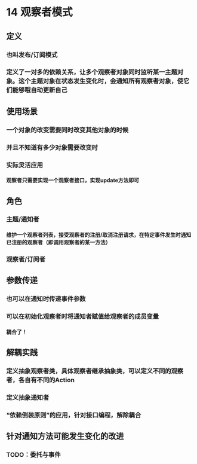 # 14 观察者模式

## 定义

### 也叫发布/订阅模式

### 定义了一对多的依赖关系，让多个观察者对象同时监听某一主题对象。这个主题对象在状态发生变化时，会通知所有观察者对象，使它们能够哦自动更新自己

## 使用场景

### 一个对象的改变需要同时改变其他对象的时候

### 并且不知道有多少对象需要改变时

### 实际灵活应用

#### 观察者只需要实现一个观察者接口，实现update方法即可

## 角色

### 主题/通知者

#### 维护一个观察者列表，接受观察者的注册/取消注册请求，在特定事件发生时通知已注册的观察者（即调用观察者的某一方法）

### 观察者/订阅者

## 参数传递

### 也可以在通知时传递事件参数

### 可以在初始化观察者时将通知者赋值给观察者的成员变量

#### 耦合了！

## 解耦实践

### 定义抽象观察者类，具体观察者继承抽象类，可以定义不同的观察者，各自有不同的Action

### 定义抽象通知者

### “依赖倒装原则”的应用，针对接口编程，解除耦合

## 针对通知方法可能发生变化的改进

### TODO：委托与事件
